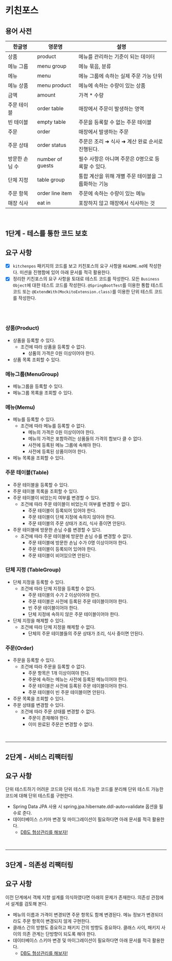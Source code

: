 # 키친포스

## 용어 사전
| 한글명 | 영문명 | 설명 |
| --- | --- | --- |
| 상품 | product | 메뉴를 관리하는 기준이 되는 데이터 |
| 메뉴 그룹 | menu group | 메뉴 묶음, 분류 |
| 메뉴 | menu | 메뉴 그룹에 속하는 실제 주문 가능 단위 |
| 메뉴 상품 | menu product | 메뉴에 속하는 수량이 있는 상품 |
| 금액 | amount | 가격 * 수량 |
| 주문 테이블 | order table | 매장에서 주문이 발생하는 영역 |
| 빈 테이블 | empty table | 주문을 등록할 수 없는 주문 테이블 |
| 주문 | order | 매장에서 발생하는 주문 |
| 주문 상태 | order status | 주문은 조리 ➜ 식사 ➜ 계산 완료 순서로 진행된다. |
| 방문한 손님 수 | number of guests | 필수 사항은 아니며 주문은 0명으로 등록할 수 있다. |
| 단체 지정 | table group | 통합 계산을 위해 개별 주문 테이블을 그룹화하는 기능 |
| 주문 항목 | order line item | 주문에 속하는 수량이 있는 메뉴 |
| 매장 식사 | eat in | 포장하지 않고 매장에서 식사하는 것 |

<br/>

## 1단계 - 테스를 통한 코드 보호

## 요구 사항
- [x] `kitchenpos` 패키지의 코드를 보고 키친포스의 요구 사항을 `README.md`에 작성한다. 미션을 진행함에 있어 아래 문서를 적극 활용한다.
- [x] 정리한 키친포스의 요구 사항을 토대로 테스트 코드를 작성한다. 모든 `Business Object`에 대한 테스트 코드를 작성한다. `@SpringBootTest`를 이용한 통합 테스트 코드 또는 `@ExtendWith(MockitoExtension.class)`를 이용한 단위 테스트 코드를 작성한다.

<br/>
<br/>

### 상품(Product)
- 상품을 등록할 수 있다.
  - 조건에 따라 상품을 등록할 수 없다.
    - 상품의 가격은 0원 이상이어야 한다.
- 상품 목록 조회할 수 있다.

### 메뉴그룹(MenuGroup)
- 메뉴그룹을 등록할 수 있다.
- 메뉴그룹 목록을 조회할 수 있다.

### 메뉴(Memu)
- 메뉴를 등록할 수 있다.
  - 조건에 따라 메뉴를 등록할 수 없다.
    - 메뉴의 가격은 0원 이상이어야 한다.
    - 메뉴의 가격은 포함하려는 상품들의 가격의 합보다 클 수 없다.
    - 사전에 등록된 메뉴 그룹에 속해야 한다.
    - 사전에 등록된 상품이어야 한다.
- 메뉴 목록을 조회할 수 있다.

### 주문 테이블(Table)
- 주문 테이블을 등록할 수 있다.
- 주문 테이블 목록을 조회할 수 있다.
- 주문 테이블이 비었는지 여부를 변경할 수 있다.
  - 조건에 따라 주문 테이블이 비었는지 여부를 변경할 수 없다.
    - 주문 테이블이 등록되어 있어야 한다.
    - 주문 테이블이 단체 지정에 속하지 않아야 한다.
    - 주문 테이블의 주문 상태가 조리, 식사 중이면 안된다.
- 주문 테이블에 방문한 손님 수를 변경할 수 있다.
  - 조건에 따라 주문 테이블에 방문한 손님 수를 변경할 수 없다.
    - 주문 테이블에 방문한 손님 수가 0명 이상이어야 한다.
    - 주문 테이블이 등록되어 있어야 한다.
    - 주문 테이블이 비어있으면 안된다.

### 단체 지정 (TableGroup)
- 단체 지정을 등록할 수 있다.
  - 조건에 따라 단체 지정을 등록할 수 없다.
    - 주문 테이블의 수가 2 이상이어야 한다.
    - 주문 테이블은 사전에 등록된 주문 테이블이어야 한다.
    - 빈 주문 테이블이어야 한다.
    - 단체 지정에 속하지 않은 주문 테이블이어야 한다.
- 단체 지정을 해제할 수 있다.
  - 조건에 따라 단체 지정을 해제할 수 없다.
    - 단체의 주문 테이블들의 주문 상태가 조리, 식사 중이면 안된다.

### 주문(Order)
- 주문을 등록할 수 있다.
  - 조건에 따라 주문을 등록할 수 없다.
    - 주문 항목은 1개 이상이여야 한다.
    - 주문에 속하는 메뉴는 사전에 등록된 메뉴이어야 한다.
    - 주문 테이블은 사전에 등록된 주문 테이블이어야 한다.
    - 주문 테이블이 빈 주문 테이블이면 안된다.
- 주문 목록을 조회할 수 있다.
- 주문 상태를 변경할 수 있다.
  - 조건에 따라 주문 상태를 변경할 수 없다.
    - 주문이 존재해야 한다.
    - 이미 완료된 주문은 변경할 수 없다.

<br/>
<hr/>

## 2단계 - 서비스 리팩터링

## 요구 사항
단위 테스트하기 어려운 코드와 단위 테스트 가능한 코드를 분리해 단위 테스트 가능한 코드에 대해 단위 테스트를 구현한다.
- Spring Data JPA 사용 시 spring.jpa.hibernate.ddl-auto=validate 옵션을 필수로 준다.
- 데이터베이스 스키마 변경 및 마이그레이션이 필요하다면 아래 문서를 적극 활용한다.
  - [DB도 형상관리를 해보자!](https://meetup.toast.com/posts/173)

<br/>
<hr/>

## 3단계 - 의존성 리팩터링

## 요구 사항
이전 단계에서 객체 지향 설계를 의식하였다면 아래의 문제가 존재한다. 의존성 관점에서 설계를 검토해 본다.
- 메뉴의 이름과 가격이 변경되면 주문 항목도 함께 변경된다. 메뉴 정보가 변경되더라도 주문 항목이 변경되지 않게 구현한다.
- 클래스 간의 방향도 중요하고 패키지 간의 방향도 중요하다. 클래스 사이, 패키지 사이의 의존 관계는 단방향이 되도록 해야 한다.
- 데이터베이스 스키마 변경 및 마이그레이션이 필요하다면 아래 문서를 적극 활용한다.
  - [DB도 형상관리를 해보자!](https://meetup.toast.com/posts/173)